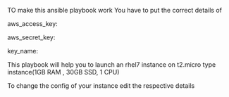 TO make this ansible playbook work You have to put the correct details of 

aws_access_key:
 
aws_secret_key: 

key_name:

This playbook will help you to launch an rhel7 instance on t2.micro type instance(1GB RAM , 30GB SSD, 1 CPU)

To change the config of your instance edit the respective details


